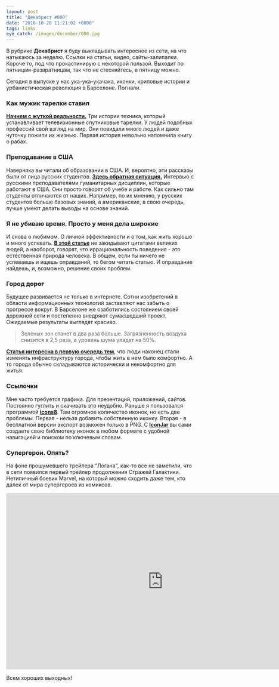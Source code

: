 ```yaml
---
layout: post
title: "Декабрист #000"
date: "2016-10-20 11:21:02 +0800"
tags: links
eye_catch: /images/december/000.jpg
---
```


В рубрике **Декабрист** я буду выкладывать интересное из сети, на что натыкаюсь за неделю. Ссылки на статьи, видео, сайты-залипалки. Короче то, под что прокастинирую с некоторой пользой. Выходит по пятницам-развратницам, так что не стесняйтесь, в пятницу можно.

Сегодня в выпуске у нас ука-ука-укачака, иконки, криповые истории и урбанистическая революция в Барселоне. Погнали.

<!--more-->

### Как мужик тарелки ставил

**[Начнем с жуткой реальности.](http://batenka.ru/unity/watchtv/)** Три истории техника, который устанавливает телевизионные спутниковые тарелки. У людей подобных профессий свой взгляд на мир. Они повидали много людей и даже чуточку пожили их жизнью. Первая история невольно напомнила книгу о рабах.

### Преподавание в США

Наверняка вы читали об образовании в США. И, вероятно, эти рассказы были от лица русских студентов. **[Здесь обратная ситуация.](http://theoryandpractice.ru/posts/14743-studenty-zovut-menya-professor-a-aspiranty--misha-uchenye-gumanitarii-ob-opyte-prepodavaniya-za-rubezhom)** Интервью с русскими преподавателями гуманитарных дисциплин, которые работают в США. Они просто говорят об учебе и работе. Как сильно там студенты отличаются от наших. Например, по их мнению, у русских студентов больше базовых знаний, а американские, в свою очередь, лучше умеют делать выводы на основе знаний.

### Я не убиваю время. Просто у меня дела широкие

И снова о любимом. О личной эффективности и о том, как жить хорошо и много успевать. **[В этой статье](http://big-frog.livejournal.com/90458.html)** не закидывают цитатами великих людей, а наоборот, говорят, что иррациональность поведения - это естественная природа человека. В общем, если ты ничего не успеваешь и ищешь оправданий, то бегом читать статью. И оправдание найдешь, и, возможно, решение своих проблем.

### Город <strike>дорог</strike>

Будущее развивается не только в интернете. Сотни изобретений в области информационных технологий заставляют нас забыть о прогрессе вокруг. В Барселоне же озаботились состоянием своей дорожной сети и постепенно внедряют сумасшедший проект. Ожидаемые результаты выглядят красиво.

> Зеленых зон станет в два раза больше. Загрязненность воздуха снизится в 2,5 раза, а уровень шума упадет на 50%.

**[Статья интересна в первую очередь тем](https://daily.afisha.ru/cities/2302-kak-v-barselone-delayut-samuyu-radikalnuyu-urbanisticheskuyu-revolyuciyu-v-mire/)**, что люди наконец стали изменять инфраструктуру города, чтобы жить в нем было комфортно. А то города обычно складываются исторически и некомфортно для житья.

### Ссылочки

Мне часто требуется графика. Для презентаций, приложений, сайтов. Постоянно гуглить и скачивать это неудобно. Раньше я пользовался программой **[icons8](https://icons8.com)**. Там огромное количество иконок, но есть две проблемы. Первая - нельзя добавить собственную иконку. Вторая - в бесплатной версии экспорт возможен только в PNG. C **[IconJar](http://geticonjar.com)** вы сами создаете свою библиотеку иконок в любом формате с удобной навигацией и поиском по ключевым словам.

### Супергерои. Опять?

На фоне прошумевшего трейлера "Логана", как-то все не заметили, что в сети появился первый трейлер продолжения Стражей Галактики. Нетипичный боевик Marvel, на который можно сходить даже тем, кто далек от мира супергероев из комиксов.

<iframe width="840" height="473" src="https://www.youtube.com/embed/2mFcxL51X_k" frameborder="0" allowfullscreen></iframe>

Всем хороших выходных!
